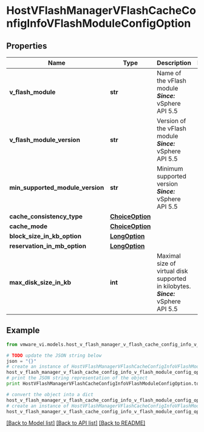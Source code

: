 # HostVFlashManagerVFlashCacheConfigInfoVFlashModuleConfigOption


## Properties
Name | Type | Description | Notes
------------ | ------------- | ------------- | -------------
**v_flash_module** | **str** | Name of the vFlash module  ***Since:*** vSphere API 5.5  | 
**v_flash_module_version** | **str** | Version of the vFlash module  ***Since:*** vSphere API 5.5  | 
**min_supported_module_version** | **str** | Minimum supported version  ***Since:*** vSphere API 5.5  | 
**cache_consistency_type** | [**ChoiceOption**](ChoiceOption.md) |  | 
**cache_mode** | [**ChoiceOption**](ChoiceOption.md) |  | 
**block_size_in_kb_option** | [**LongOption**](LongOption.md) |  | 
**reservation_in_mb_option** | [**LongOption**](LongOption.md) |  | 
**max_disk_size_in_kb** | **int** | Maximal size of virtual disk supported in kilobytes.  ***Since:*** vSphere API 5.5  | 

## Example

```python
from vmware_vi.models.host_v_flash_manager_v_flash_cache_config_info_v_flash_module_config_option import HostVFlashManagerVFlashCacheConfigInfoVFlashModuleConfigOption

# TODO update the JSON string below
json = "{}"
# create an instance of HostVFlashManagerVFlashCacheConfigInfoVFlashModuleConfigOption from a JSON string
host_v_flash_manager_v_flash_cache_config_info_v_flash_module_config_option_instance = HostVFlashManagerVFlashCacheConfigInfoVFlashModuleConfigOption.from_json(json)
# print the JSON string representation of the object
print HostVFlashManagerVFlashCacheConfigInfoVFlashModuleConfigOption.to_json()

# convert the object into a dict
host_v_flash_manager_v_flash_cache_config_info_v_flash_module_config_option_dict = host_v_flash_manager_v_flash_cache_config_info_v_flash_module_config_option_instance.to_dict()
# create an instance of HostVFlashManagerVFlashCacheConfigInfoVFlashModuleConfigOption from a dict
host_v_flash_manager_v_flash_cache_config_info_v_flash_module_config_option_form_dict = host_v_flash_manager_v_flash_cache_config_info_v_flash_module_config_option.from_dict(host_v_flash_manager_v_flash_cache_config_info_v_flash_module_config_option_dict)
```
[[Back to Model list]](../README.md#documentation-for-models) [[Back to API list]](../README.md#documentation-for-api-endpoints) [[Back to README]](../README.md)


